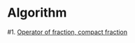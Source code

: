# Algorithm
#1. [Operator of fraction, compact fraction](https://github.com/ManhTung64/Algorithm/tree/main/FractionProject)
